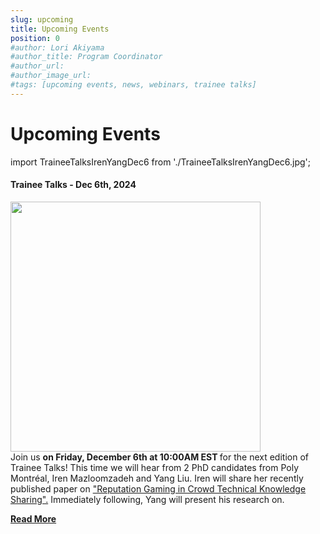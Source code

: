 ```yaml
---
slug: upcoming
title: Upcoming Events
position: 0
#author: Lori Akiyama
#author_title: Program Coordinator 
#author_url: 
#author_image_url: 
#tags: [upcoming events, news, webinars, trainee talks]
---
```

# Upcoming Events 
   
import TraineeTalksIrenYangDec6 from './TraineeTalksIrenYangDec6.jpg';


<div class="container2">
<h4>Trainee Talks - Dec 6th, 2024 </h4>
<div class="events " style={{ 
    '@media screen and (max-width: 966px)': {
        maxHeight: '100%',
        flexWrap: 'wrap',
        maxWidth: '350px'
    }
}}>
<div class="manuel_cosentino_n_CMLApjfI_unsplash1" >
<img src={TraineeTalksIrenYangDec6} width="400px"  />
</div>
<div class="text"> 
Join us <strong> on Friday, December 6th at 10:00AM EST </strong> for the next edition of Trainee Talks!  This time we will hear from 2 PhD candidates from Poly Montréal, Iren Mazloomzadeh and Yang Liu.  Iren will share her recently published paper on <a href="https://dl.acm.org/doi/abs/10.1145/3691627">"Reputation Gaming in Crowd Technical Knowledge Sharing".</a>  Immediately following, Yang will present his research on.


<a href="/blog/2022/09/21/upcoming/event/Trainee_Talks_Dec6th"> <strong>Read More</strong></a>
</div>
</div>  </div>
  








